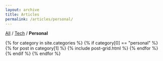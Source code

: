 ```yaml
---
layout: archive
title: Articles
permalink: /articles/personal/
---
```

[All](/articles) / [Tech](/articles/tech) / **Personal** 

<div class="tiles">
{% for category in site.categories %}
  {% if category[0] == "personal" %}
		{% for post in category[1] %}
			{% include post-grid.html %}
		{% endfor %}
	{% endif %}
{% endfor %}
</div><!-- /.tiles -->
